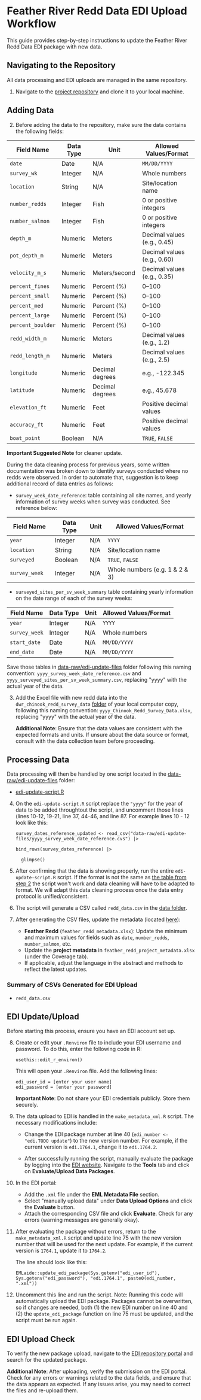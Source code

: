 # Feather River Redd Data EDI Upload Workflow

This guide provides step-by-step instructions to update the Feather River Redd Data EDI package with new data.

## Navigating to the Repository

All data processing and EDI uploads are managed in the same repository.  

1. Navigate to the [project repository](https://github.com/FlowWest/feather-redd/tree/main) and clone it to your local machine.

## Adding Data

2. Before adding the data to the repository, make sure the data contains the following fields:

| Field Name         | Data Type   | Unit             | Allowed Values/Format                     |
|--------------------|-------------|------------------|-------------------------------------------|
| `date`             | Date        | N/A              | `MM/DD/YYYY`                              |
| `survey_wk`        | Integer     | N/A              | Whole numbers                             |
| `location`         | String      | N/A              | Site/location name                        |
| `number_redds`     | Integer     | Fish             | 0 or positive integers                    |
| `number_salmon`    | Integer     | Fish             | 0 or positive integers                    |
| `depth_m`          | Numeric     | Meters           | Decimal values (e.g., 0.45)               |
| `pot_depth_m`      | Numeric     | Meters           | Decimal values (e.g., 0.60)               |
| `velocity_m_s`     | Numeric     | Meters/second    | Decimal values (e.g., 0.35)               |
| `percent_fines`    | Numeric     | Percent (%)      | 0–100                                     |
| `percent_small`    | Numeric     | Percent (%)      | 0–100                                     |
| `percent_med`      | Numeric     | Percent (%)      | 0–100                                     |
| `percent_large`    | Numeric     | Percent (%)      | 0–100                                     |
| `percent_boulder`  | Numeric     | Percent (%)      | 0–100                                     |
| `redd_width_m`     | Numeric     | Meters           | Decimal values (e.g., 1.2)                |
| `redd_length_m`    | Numeric     | Meters           | Decimal values (e.g., 2.5)                |
| `longitude`        | Numeric     | Decimal degrees  | e.g., -122.345                            |
| `latitude`         | Numeric     | Decimal degrees  | e.g., 45.678                              |
| `elevation_ft`     | Numeric     | Feet             | Positive decimal values                   |
| `accuracy_ft`      | Numeric     | Feet             | Positive decimal values                   |
| `boat_point`       | Boolean     | N/A              | `TRUE`, `FALSE`  
    
**Important Suggested Note** for cleaner update. 

During the data cleaning process for previous years, some written documentation was broken down to identify surveys conducted where no redds were observed. In order to automate that, suggestion is to keep additional record of data entries as follows:

  * `survey_week_date_reference`: table containing all site names, and yearly information of survey weeks when survey was conducted. See reference below:
  
| Field Name         | Data Type   | Unit             | Allowed Values/Format                     |
|--------------------|-------------|------------------|-------------------------------------------|
| `year`             | Integer     | N/A              | `YYYY`                                    |
| `location`         | String      | N/A              | Site/location name                        |
| `surveyed     `    | Boolean     | N/A              | `TRUE`, `FALSE`                           |
| `survey_week`      | Integer     | N/A              | Whole numbers (e.g. 1 & 2 & 3)            |

* `surveyed_sites_per_sv_week_summary` table containing yearly information on the date range of each of the survey weeks:

| Field Name         | Data Type   | Unit             | Allowed Values/Format                     |
|--------------------|-------------|------------------|-------------------------------------------|
| `year`             | Integer     | N/A              | `YYYY`                                    |
| `survey_week`      | Integer     | N/A              | Whole numbers                             |
| `start_date`       | Date        | N/A              | `MM/DD/YYYY`                              |
| `end_date`         | Date        | N/A              | `MM/DD/YYYY`                              |

Save those tables in [data-raw/edi-update-files](https://github.com/FlowWest/feather-redd/blob/main/data-raw/edi-update-files) folder following this naming convention: `yyyy_survey_week_date_reference.csv` and `yyyy_surveyed_sites_per_sv_week_summary.csv`, replacing "yyyy" with the actual year of the data.


3. Add the Excel file with new redd data into the `dwr_chinook_redd_survey_data` [folder](https://github.com/FlowWest/feather-redd/tree/main/data-raw/dwr_chinook_redd_survey_data) of your local computer copy, following this naming convention: `yyyy_Chinook_Redd_Survey_Data.xlsx`, replacing "yyyy" with the actual year of the data.

    **Additional Note**: Ensure that the data values are consistent with the expected formats and units. If unsure about the data source or format, consult with the data collection team before proceeding.

## Processing Data

Data processing will then be handled by one script located in the [data-raw/edi-update-files](https://github.com/FlowWest/feather-redd/blob/main/data-raw/edi-update-files) folder: 

  * [edi-update-script.R](https://github.com/FlowWest/feather-redd/blob/main/data-raw/edi-update-script.R)

4. On the `edi-update-script.R` script replace the `"yyyy"` for the year of data to be added throughtout the script, and uncomment those lines (lines 10-12, 19-21, line 37, 44-46, and line 87. For example lines 10 - 12 look like this:
    ```
    survey_dates_reference_updated <- read_csv("data-raw/edi-update-files/yyyy_survey_week_date_reference.cvs") |>
    ```
    ```
    bind_rows(survey_dates_reference) |>
    ```
    ```
      glimpse()
    ```

5. After confirming that the data is showing properly, run the entire `edi-update-script.R` script. If the format is not the same as [the table from step 2](https://github.com/FlowWest/feather-redd?tab=readme-ov-file#adding-data) the script won't work and data cleaning will have to be adapted to format. We will adapt this data cleaning process once the data entry protocol is unified/consistent.

6. The script will generate a CSV called `redd_data.csv` in the [data folder](https://github.com/FlowWest/feather-redd/tree/main/data).

7. After generating the CSV files, update the metadata (located [here](https://github.com/FlowWest/feather-redd/tree/main/data-raw/metadata)):

    - **Feather Redd** (`feather_redd_metadata.xlsx`): Update the minimum and maximum values for fields such as `date`, `number_redds`, `number_salmon`, etc.
    - Update the **project metadata** in `feather_redd_project_metadata.xlsx` (under the Coverage tab).
    - If applicable, adjust the language in the abstract and methods to reflect the latest updates.

### Summary of CSVs Generated for EDI Upload

- `redd_data.csv`

## EDI Update/Upload

Before starting this process, ensure you have an EDI account set up.  

8. Create or edit your `.Renviron` file to include your EDI username and password. To do this, enter the following code in R:
    ```
    usethis::edit_r_environ()
    ```
    This will open your `.Renviron` file. Add the following lines:
    ```
    edi_user_id = [enter your user name]
    edi_password = [enter your password]
    ```

    **Important Note**: Do not share your EDI credentials publicly. Store them securely.

9. The data upload to EDI is handled in the `make_metadata_xml.R` script. The necessary modifications include:

    - Change the EDI package number at line 40 (`edi_number <- "edi.TODO update"`) to the new version number. For example, if the current version is `edi.1764.1`, change it to `edi.1764.2`.

    - After successfully running the script, manually evaluate the package by logging into the [EDI website](https://portal.edirepository.org/nis/login.jsp). Navigate to the **Tools** tab and click on **Evaluate/Upload Data Packages**. 

10. In the EDI portal:
    - Add the `.xml` file under the **EML Metadata File** section.
    - Select "manually upload data" under **Data Upload Options** and click the **Evaluate** button.
    - Attach the corresponding CSV file and click **Evaluate**. Check for any errors (warning messages are generally okay).
  
11. After evaluating the package without errors, return to the `make_metadata_xml.R` script and update line 75 with the new version number that will be used for the next update. For example, if the current version is `1764.1`, update it to `1764.2`.

    The line should look like this:
    ```
    EMLaide::update_edi_package(Sys.getenv("edi_user_id"), Sys.getenv("edi_password"), "edi.1764.1", paste0(edi_number, ".xml"))
    ```

12. Uncomment this line and run the script. Note: Running this code will automatically upload the EDI package. Packages cannot be overwritten, so if changes are needed, both (1) the new EDI number on line 40 and (2) the `update_edi_package` function on line 75 must be updated, and the script must be run again.

## EDI Upload Check

To verify the new package upload, navigate to the [EDI repository portal](https://portal.edirepository.org/nis/home.jsp) and search for the updated package. 

**Additional Note**: After uploading, verify the submission on the EDI portal. Check for any errors or warnings related to the data fields, and ensure that the data appears as expected. If any issues arise, you may need to correct the files and re-upload them.

